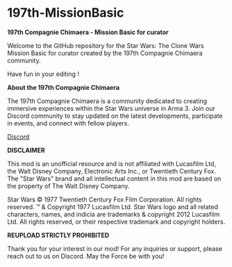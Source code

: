 # 197th-MissionBasic
**197th Compagnie Chimaera - Mission Basic for curator**

Welcome to the GitHub repository for the Star Wars: The Clone Wars Mission Basic for curator created by the 197th Compagnie Chimaera community.

Have fun in your editing !

**About the 197th Compagnie Chimaera**

The 197th Compagnie Chimaera is a community dedicated to creating immersive experiences within the Star Wars universe in Arma 3. Join our Discord community to stay updated on the latest developments, participate in events, and connect with fellow players.

[Discord](https://discord.gg/qQs5GnV3Mt)

**DISCLAIMER**

This mod is an unofficial resource and is not affiliated with Lucasfilm Ltd, the Walt Disney Company, Electronic Arts Inc., or Twentieth Century Fox. The "Star Wars" brand and all intellectual content in this mod are based on the property of The Walt Disney Company.

Star Wars © 1977 Twentieth Century Fox Film Corporation. All rights reserved. ™ & Copyright 1977 Lucasfilm Ltd. Star Wars logo and all related characters, names, and indicia are trademarks & copyright 2012 Lucasfilm Ltd. All rights reserved, or their respective trademark and copyright holders.

**REUPLOAD STRICTLY PROHIBITED**

Thank you for your interest in our mod! For any inquiries or support, please reach out to us on Discord. May the Force be with you!
